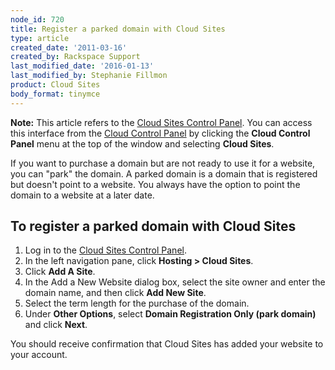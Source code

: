 ```yaml
---
node_id: 720
title: Register a parked domain with Cloud Sites
type: article
created_date: '2011-03-16'
created_by: Rackspace Support
last_modified_date: '2016-01-13'
last_modified_by: Stephanie Fillmon
product: Cloud Sites
body_format: tinymce
---
```


**Note:** This article refers to the [Cloud Sites Control
Panel](https://manage.rackspacecloud.com/). You can access this
interface from the [Cloud Control Panel](https://mycloud.rackspace.com/)
by clicking the **Cloud Control Panel** menu at the top of the window
and selecting **Cloud Sites**.

If you want to purchase a domain but are not ready to use it for a
website, you can "park" the domain. A parked domain is a domain that is
registered but doesn't point to a website. You always have the option to
point the domain to a website at a later date.

To register a parked domain with Cloud Sites
--------------------------------------------

1.  Log in to the
    <a href="http://manage.rackspacecloud.com" class="external free" title="http://manage.rackspacecloud.com">Cloud Sites Control Panel</a>.
2.  In the left navigation pane, click **Hosting &gt; Cloud Sites**.
3.  Click **Add A Site**.
4.  In the Add a New Website dialog box, select the site owner and enter
    the domain name, and then click **Add New Site**.
5.  Select the term length for the purchase of the domain.
6.  Under **Other Options**, select **Domain Registration Only
    (park domain)** and click **Next**.

You should receive confirmation that Cloud Sites has added your website
to your account.

